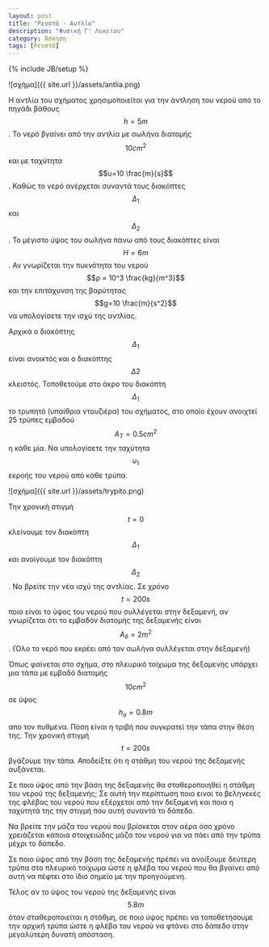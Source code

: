 ```yaml
---
layout: post
title: "Ρευστά - Αντλία"
description: "Φυσική Γ' Λυκείου"
category: Άσκηση
tags: [Ρευστά]
---
```

{% include JB/setup %}

![σχήμα]({{ site.url }}/assets/antlia.png) 

Η αντλία του σχήματος χρησιμοποιείται για την άντληση του νερού από το 
πηγάδι βάθους $$h=5m$$. Το νερό βγαίνει από την αντλία με σωλήνα διατομής
$$10cm^2$$ και με ταχύτητα $$υ=10 \frac{m}{s}$$. Καθώς το νερό ανέρχεται
συναντά τους διακόπτες $$Δ_1$$ και $$Δ_2$$. Το μέγιστο ύψος του σωλήνα πάνω από τους διακόπτες είναι
$$Η=6m$$. Αν γνωρίζεται την πυκνότητα του νερού $$ρ = 10^3 \frac{kg}{m^3}$$ 
και την επιτάχυνση της βαρύτητας $$g=10 \frac{m}{s^2}$$ να υπολογίσετε την 
ισχύ της αντλίας. 

Αρχικά ο διακόπτης $$Δ_1$$ είναι ανοικτός και ο διακόπτης $$Δ2$$ κλειστός.
Τοποθετούμε στο άκρο του διακόπτη $$Δ_1$$ το τρυπητό (υπαίθρια ντουζιέρα) του σχήματος, στο οποίο 
έχουν ανοιχτεί 25 τρύπες εμβαδού $$Α_Τ = 0.5 cm^2$$ η κάθε μία. Να υπολογίσετε την ταχύτητα $$υ_1$$ εκροής του νερού από κάθε τρύπα.


![σχήμα]({{ site.url }}/assets/trypito.png) 


Την χρονική στιγμή $$t=0$$ κλείνουμε τον διακόπτη $$Δ_1$$ και ανοίγουμε
τον διακόπτη $$Δ_2$$. Να βρείτε την νέα ισχύ της αντλίας. Σε χρόνο $$t=200s$$
ποιο είναι το ύψος του νερού που συλλέγεται στην δεξαμενή, αν γνωρίζεται ότι
το εμβαδόν διατομής της δεξαμενής είναι $$Α_δ=2m^2$$. (Όλο το νερό που εκρέει από τον σωλήνα συλλέγεται στην δεξαμενή)

Όπως φαίνεται στο σχήμα, στο πλευρικό τοίχωμα της δεξαμενής υπάρχει μια τάπα με εμβαδό διατομής $$10cm^2$$ σε ύψος $$h_o=0.8m$$ απο τον πυθμένα. Πόση είναι η τριβή που συγκρατεί την τάπα στην θέση της.
Την χρονική στιγμή $$t=200s$$ βγάζουμε την τάπα. Αποδείξτε ότι η στάθμη του νερού
της δεξαμενής αυξάνεται.

Σε ποιο ύψος από την βάση της δεξαμενής θα σταθεροποιηθεί η στάθμη του νερού της δεξαμενής;
Σε αυτή την περίπτωση ποιο ειναι το βεληνεκές της φλέβας του νερού που εξέρχεται από την δεξαμενή
και ποια η ταχύτητά της την στιγμή που αυτή συναντά το δάπεδο. 

Να βρείτε την μάζα του νερού που βρίσκεται στον αέρα όσο χρόνο χρειάζεται κάποια στοιχειώδης μάζα του νερού
για να πάει από την τρύπα μέχρι το δάπεδο. 

Σε ποιο ύψος από την βάση της δεξαμενής πρέπει να ανοίξουμε δεύτερη τρύπα στο πλευρικό τοίχωμα ώστε 
η φλέβα του νερού που θα βγαίνει από αυτή να πέφτει στο ίδιο σημείο με την προηγούμενη. 

Τέλος αν το ύψος του νερού της δεξαμενής είναι $$5.8m$$ όταν σταθεροποιείται η στάθμη,  σε ποιο ύψος πρέπει να τοποθετήσουμε την αρχική τρύπα ώστε η φλέβα του νερού να φτάνει στο δάπεδο
στην μεγαλύτερη δυνατή απόσταση.  

